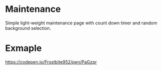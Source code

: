# Maintenance
Simple light-weight maintenance page with count down timer and random background selection.

# Exmaple 
https://codepen.io/Frostbite952/pen/PaGzpr
